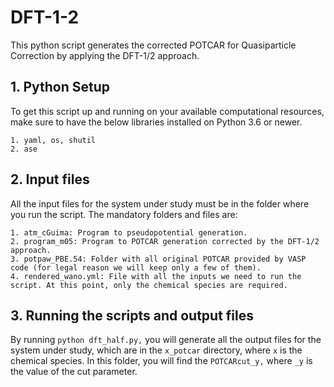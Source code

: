 # DFT-1-2

This python script generates the corrected POTCAR for Quasiparticle Correction by applying the DFT-1/2 approach.

## 1. Python Setup

To get this script up and running on your available computational resources, make sure to have the below libraries installed on Python 3.6 or newer.

```
1. yaml, os, shutil
2. ase 
```

## 2. Input files
All the input files for the system under study must be in the folder where you run the script. The mandatory folders and files are:

```
1. atm_cGuima: Program to pseudopotential generation.
2. program_m05: Program to POTCAR generation corrected by the DFT-1/2 approach.
3. potpaw_PBE.54: Folder with all original POTCAR provided by VASP code (for legal reason we will keep only a few of them). 
4. rendered_wano.yml: File with all the inputs we need to run the script. At this point, only the chemical species are required.
```

## 3. Running the scripts and output files

By running `python dft_half.py,` you will generate all the output files for the system under study, which are in the `x_potcar` directory, where `x` is the chemical species. In this folder,  you will find the `POTCARcut_y,` where `_y` is the value of the cut parameter.
